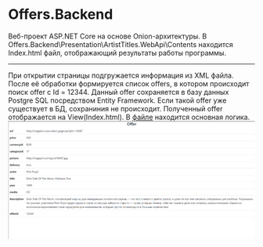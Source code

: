 # Offers.Backend
Веб-проект ASP.NET Core на основе Onion-архитектуры. В Offers.Backend\Presentation\ArtistTitles.WebApi\Contents находится Index.html файл, отображающий результаты работы программы. 
___
При открытии страницы подгружается информация из XML файла. После её обработки формируется список offers, в котором происходит поиск offer с Id = 12344. Данный offer сохраняется в базу данных Postgre SQL посредством Entity Framework. Если такой offer уже существует в БД, сохраниния не происходит. Полученный offer отображается на View(Index.html). В [файле](Presentation/ArtistTitles.WebApi/Controllers/HomeController.cs) находится основная логика.
![Иллюстрация](imgExample/1.png)
